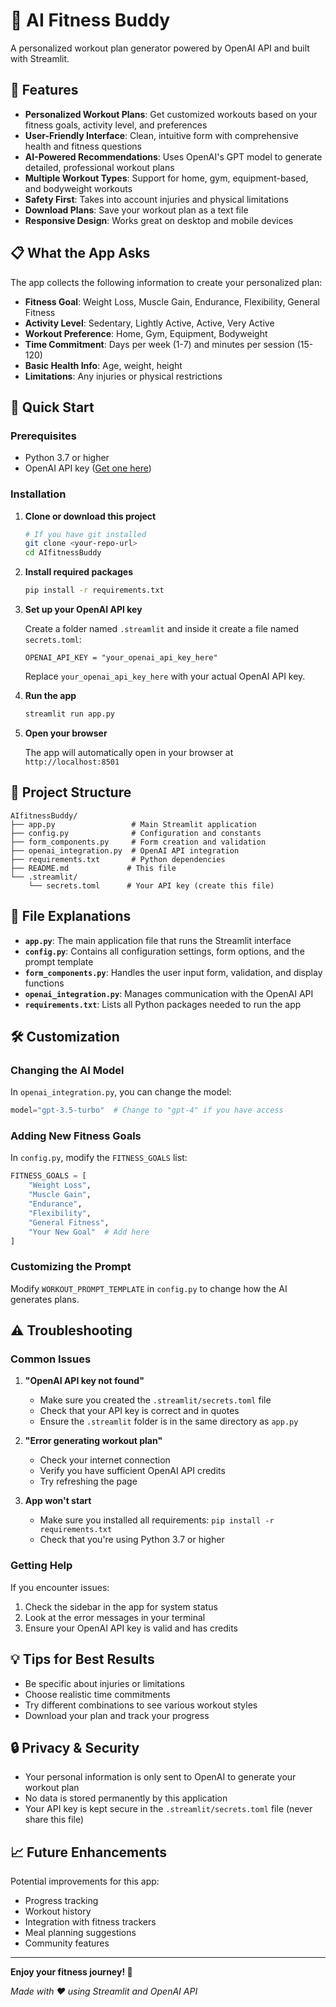 # 💪 AI Fitness Buddy

A personalized workout plan generator powered by OpenAI API and built with Streamlit.

## 🌟 Features

- **Personalized Workout Plans**: Get customized workouts based on your fitness goals, activity level, and preferences
- **User-Friendly Interface**: Clean, intuitive form with comprehensive health and fitness questions
- **AI-Powered Recommendations**: Uses OpenAI's GPT model to generate detailed, professional workout plans
- **Multiple Workout Types**: Support for home, gym, equipment-based, and bodyweight workouts
- **Safety First**: Takes into account injuries and physical limitations
- **Download Plans**: Save your workout plan as a text file
- **Responsive Design**: Works great on desktop and mobile devices

## 📋 What the App Asks

The app collects the following information to create your personalized plan:

- **Fitness Goal**: Weight Loss, Muscle Gain, Endurance, Flexibility, General Fitness
- **Activity Level**: Sedentary, Lightly Active, Active, Very Active
- **Workout Preference**: Home, Gym, Equipment, Bodyweight
- **Time Commitment**: Days per week (1-7) and minutes per session (15-120)
- **Basic Health Info**: Age, weight, height
- **Limitations**: Any injuries or physical restrictions

## 🚀 Quick Start

### Prerequisites

- Python 3.7 or higher
- OpenAI API key ([Get one here](https://platform.openai.com/api-keys))

### Installation

1. **Clone or download this project**
   ```bash
   # If you have git installed
   git clone <your-repo-url>
   cd AIfitnessBuddy
   ```

2. **Install required packages**
   ```bash
   pip install -r requirements.txt
   ```

3. **Set up your OpenAI API key**
   
   Create a folder named `.streamlit` and inside it create a file named `secrets.toml`:
   ```
   OPENAI_API_KEY = "your_openai_api_key_here"
   ```
   
   Replace `your_openai_api_key_here` with your actual OpenAI API key.

4. **Run the app**
   ```bash
   streamlit run app.py
   ```

5. **Open your browser**
   
   The app will automatically open in your browser at `http://localhost:8501`

## 📁 Project Structure

```
AIfitnessBuddy/
├── app.py                 # Main Streamlit application
├── config.py              # Configuration and constants
├── form_components.py     # Form creation and validation
├── openai_integration.py  # OpenAI API integration
├── requirements.txt       # Python dependencies
├── README.md             # This file
└── .streamlit/
    └── secrets.toml      # Your API key (create this file)
```

## 🔧 File Explanations

- **`app.py`**: The main application file that runs the Streamlit interface
- **`config.py`**: Contains all configuration settings, form options, and the prompt template
- **`form_components.py`**: Handles the user input form, validation, and display functions
- **`openai_integration.py`**: Manages communication with the OpenAI API
- **`requirements.txt`**: Lists all Python packages needed to run the app

## 🛠️ Customization

### Changing the AI Model
In `openai_integration.py`, you can change the model:
```python
model="gpt-3.5-turbo"  # Change to "gpt-4" if you have access
```

### Adding New Fitness Goals
In `config.py`, modify the `FITNESS_GOALS` list:
```python
FITNESS_GOALS = [
    "Weight Loss",
    "Muscle Gain", 
    "Endurance",
    "Flexibility",
    "General Fitness",
    "Your New Goal"  # Add here
]
```

### Customizing the Prompt
Modify `WORKOUT_PROMPT_TEMPLATE` in `config.py` to change how the AI generates plans.

## ⚠️ Troubleshooting

### Common Issues

1. **"OpenAI API key not found"**
   - Make sure you created the `.streamlit/secrets.toml` file
   - Check that your API key is correct and in quotes
   - Ensure the `.streamlit` folder is in the same directory as `app.py`

2. **"Error generating workout plan"**
   - Check your internet connection
   - Verify you have sufficient OpenAI API credits
   - Try refreshing the page

3. **App won't start**
   - Make sure you installed all requirements: `pip install -r requirements.txt`
   - Check that you're using Python 3.7 or higher

### Getting Help

If you encounter issues:
1. Check the sidebar in the app for system status
2. Look at the error messages in your terminal
3. Ensure your OpenAI API key is valid and has credits

## 💡 Tips for Best Results

- Be specific about injuries or limitations
- Choose realistic time commitments
- Try different combinations to see various workout styles
- Download your plan and track your progress

## 🔒 Privacy & Security

- Your personal information is only sent to OpenAI to generate your workout plan
- No data is stored permanently by this application
- Your API key is kept secure in the `.streamlit/secrets.toml` file (never share this file)

## 📈 Future Enhancements

Potential improvements for this app:
- Progress tracking
- Workout history
- Integration with fitness trackers
- Meal planning suggestions
- Community features

---

**Enjoy your fitness journey! 💪**

*Made with ❤️ using Streamlit and OpenAI API*
